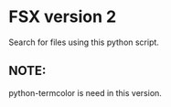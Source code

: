 # FSX version 2
Search for files using this python script.

## NOTE:
python-termcolor is need in this version.
